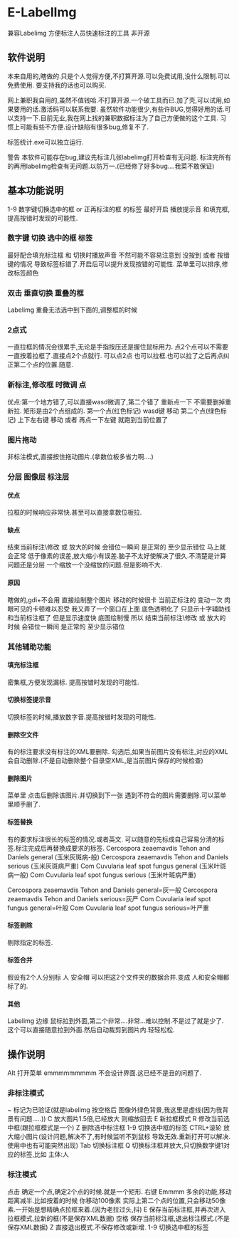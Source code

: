 # E-LabelImg
兼容Labelimg 方便标注人员快速标注的工具 非开源
## 软件说明
本来自用的,瞎做的.只是个人觉得方便,不打算开源.可以免费试用,没什么限制.可以免费使用.
要支持我的话也可以购买.

网上兼职我自用的,虽然不值钱哈.不打算开源.一个破工具而已.加了壳,可以试用,如果要用的话.激活码可以联系我要.
虽然软件功能很少,有些许BUG,觉得好用的话.可以支持一下.目前无业,我在网上找的兼职数据标注为了自己方便做的这个工具.
习惯上可能有些不方便.设计缺陷有很多bug,修复不了.

标签统计.exe可以独立运行.

警告
本软件可能存在bug,建议先标注几张labelimg打开检查有无问题.
标注完所有的再用labelimg检查有无问题.以防万一.(已经修了好多bug....我菜不敢保证)
## 基本功能说明
1-9 数字键切换选中的框 or 正再标注的框 的标签
最好开启  播放提示音 和填充框,提高按错时发现的可能性.
### 数字键 切换 选中的框 标签
最好配合填充标注框 和 切换时播放声音
不然可能不容易注意到 没按到 或者 按错键的情况
导致标签标错了.开启后可以提升发现按错的可能性.
菜单里可以排序,修改标签颜色
### 双击 垂直切换 重叠的框
Labelimg 重叠无法选中到下面的,调整框的时候
### 2点式
一直拉框的情况会很累手,无论是手指按压还是握住鼠标用力.
点2个点可以不需要一直按着拉框了.直接点2个点就行.
可以点2点 也可以拉框.也可以拉了之后再点纠正第二个点的位置.随意.
### 新标注,修改框 时微调 点
优点:第一个地方错了,可以直接wasd微调了,第二个错了 重新点一下
不需要删掉重新拉.
矩形是由2个点组成的.
第一个点(红色标记)  wasd键 移动
第二个点(绿色标记) 上下左右键 移动 或者 再点一下左键 就跑到当前位置了
### 图片拖动
非标注模式,直接按住拖动图片.(拿数位板多省力啊....)
### 分层  图像层  标注层

#### 优点
拉框的时候响应非常快.甚至可以直接拿数位板拉.
#### 缺点
结束当前标注\修改 或 放大的时候 会错位一瞬间  是正常的 至少显示错位 马上就会正常
低于像素的误差,放大缩小有误差.脑子不太好使解决了很久.不清楚是计算问题还是分层 一个缩放一个没缩放的问题.但是影响不大.
#### 原因
瞎做的,gdi+不会用
直接绘制整个图片 移动的时候很卡 当前正标注的 变动一次 肉眼可见的卡顿难以忍受
我又弄了一个窗口在上面 底色透明化了  只显示十字辅助线和当前标注框了
但是显示速度快
底图绘制慢  所以  结束当前标注\修改 或 放大的时候 会错位一瞬间  是正常的 至少显示错位

### 其他辅助功能
#### 填充标注框
密集框,方便发现漏标.
提高按错时发现的可能性.
#### 切换标签提示音
切换标签的时候,播放数字音.提高按错时发现的可能性.
#### 删除空文件
有的标注要求没有标注的XML要删除.
勾选后,如果当前图片没有标注,对应的XML会自动删除.(不是自动删除整个目录空XML,是当前图片保存的时候检查)
#### 删除图片
菜单里  点击后删除该图片.并切换到下一张
遇到不符合的图片需要删除.可以菜单里顺手删了.
#### 标签替换
有的要求标注很长的标签的情况.或者英文.
可以随意的先标成自己容易分清的标签.标注完成后再替换成要求的标签.
Cercospora zeaemavdis Tehon and Daniels general (玉米灰斑病-般)
Cercospora zeaemavdis Tehon and Daniels serious (玉米灰斑病严重)
Com Cuvularia leaf spot fungus general (玉米叶斑病一般)
Com Cuvularia leaf spot fungus serious (玉米叶斑病严重)

Cercospora zeaemavdis Tehon and Daniels general=灰一般
Cercospora zeaemavdis Tehon and Daniels serious=灰严
Com Cuvularia leaf spot fungus general=叶般
Com Cuvularia leaf spot fungus serious=叶严重

#### 标签剔除
剔除指定的标签.
#### 标签合并
假设有2个人分别标 人 安全帽
可以把这2个文件夹的数据合并.变成  人和安全帽都标了的.
#### 其他
Labelimg 边缘 鼠标拉到外面,第二个非常....非常...难以控制.不是过了就是少了.
这个可以直接随意拉到外面.然后自动裁剪到图片内.轻轻松松.



## 操作说明
Alt 打开菜单 emmmmmmmmm 不会设计界面.这已经不是丑的问题了.
### 非标注模式
~ 标记为已验证(就是labelimg 按空格后 图像外绿色背景,我这里是虚线(因为我背景有问题.....))
C 放大图片1.5倍,已经放大 则缩放回去
E 新拉框模式
R 修改当前选中框(跟拉框模式是一个)
Z 删除选中标注框
1-9  切换选中框的标签
CTRL+滚轮  放大缩小图片(设计问题,解决不了,有时候监听不到鼠标 导致无效.重新打开可以解决.使用中也有可能突然出现)
Tab  切换标注框
Q 切换标注框并放大,只切换数字键1对应的标签,比如 主体:人
### 标注模式
点击  确定一个点,确定2个点的时候.就是一个矩形.
右键  Emmmm  多余的功能,移动距离减半.比如按着的时候 你移动100像素  实际上第二个点的位置,只会移动50像素.一开始是想精确点拉框来着.(因为老拉过头,抖)
E    保存当前标注框,并再次进入拉框模式,拉新的框(不是保存XML数据)
空格  保存当前标注框,退出标注模式.(不是保存XML数据)
Z    直接退出模式.不保存修改或新增.
1-9  切换选中框的标签








